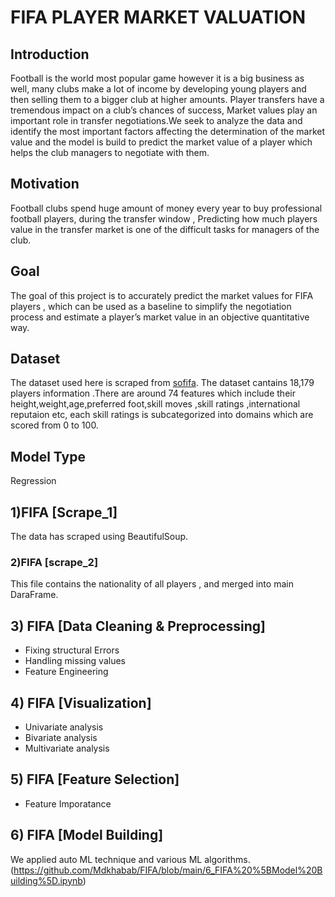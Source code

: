 # FIFA PLAYER MARKET VALUATION
## Introduction
Football is the world most popular game however it is a big business as well, many clubs make a lot of income by developing young players and then selling them to a bigger club at higher amounts.
Player transfers have a tremendous impact on a club’s chances of success, Market values play an important role in transfer negotiations.We seek to analyze the data and identify the most important factors affecting the determination of the market value and the model is build  to predict the market value of a player which helps the club managers to negotiate with them. 

## Motivation
Football clubs spend huge amount of money every year to buy professional football players, during the transfer window , Predicting how much players value in the transfer market is one of the difficult tasks for managers of the club.

## Goal
The goal of this project is to accurately predict the market values for FIFA players , which can be used as a baseline to simplify the negotiation process and estimate a player’s market value in an objective quantitative way.

## Dataset
The dataset used here is scraped from [sofifa](https://sofifa.com/). The dataset cantains 18,179 players information .There are around 74 features which include their height,weight,age,preferred foot,skill moves ,skill ratings ,international reputaion etc, each skill ratings is subcategorized into domains which are scored from 0 to 100.

## Model Type
Regression

## 1)FIFA [Scrape_1]
The data has scraped using BeautifulSoup.
  ### 2)FIFA [scrape_2] 
  This file contains the nationality of all players , and merged into main DaraFrame.

## 3) FIFA [Data Cleaning & Preprocessing]
* Fixing structural Errors
* Handling missing values
* Feature Engineering

## 4) FIFA [Visualization]
* Univariate analysis
* Bivariate analysis
* Multivariate analysis

## 5) FIFA [Feature Selection]
 * Feature Imporatance

## 6) FIFA [Model Building]
We applied auto ML technique and various ML algorithms.
(https://github.com/Mdkhabab/FIFA/blob/main/6_FIFA%20%5BModel%20Building%5D.ipynb) 





















